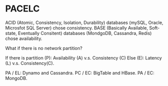 # PACELC

ACID (Atomic, Consistency, Isolation, Durability) databases (mySQL, Oracle, Microsfot SQL Server) chose consistency.
BASE (Basically Available, Soft-state, Eventually Consitent) databases (MondgoDB, Cassandra, Redis) chose availability.

What if there is no network partition?

If there is partition (P): Availability (A) v.s. Consistency (C) Else (E): Latency (L) v.s. Consistency(C).

PA / EL: Dynamo and Cassandra.
PC / EC: BigTable and HBase.
PA / EC: MongoDB.